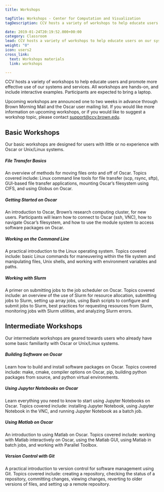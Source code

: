```yaml
---
title: Workshops

tagTitle: Workshops - Center for Computation and Visualization
tagDescription: CCV hosts a variety of workshops to help educate users on its systems and services. Get more information about these workshops here.

date: 2019-01-24T20:19:52.000+00:00
category: Classroom
lead: CCV hosts a variety of workshops to help educate users on our systems and services, computational biology, basic programming skills, and much more
weight: "0"
icon: users2
cross_link:
  text: Workshops materials
  link: workshops

---
```

CCV hosts a variety of workshops to help educate users and promote more effective use of our systems and services. All workshops are hands-on, and include interactive examples. Participants are expected to bring a laptop.

Upcoming workshops are announced one to two weeks in advance through Brown Morning Mail and the Oscar user mailing list. If you would like more information on upcoming workshops, or if you would like to suggest a workshop topic, please contact [support@ccv.brown.edu](mailto:support@ccv.brown.edu).

## Basic Workshops

Our basic workshops are designed for users with little or no experience with Oscar or Unix/Linux systems.

##### File Transfer Basics

An overview of methods for moving files onto and off of Oscar. Topics covered include: Linux command line tools for file transfer (scp, rsync, sftp), GUI-based file transfer applications, mounting Oscar’s filesystem using CIFS, and using Globus on Oscar.

##### Getting Started on Oscar

An introduction to Oscar, Brown’s research computing cluster, for new users. Participants will learn how  to connect to Oscar (ssh, VNC), how to navigate Oscar’s filesystem, and how to use the module system to access software packages on Oscar.

##### Working on the Command Line

A practical introduction to the Linux operating system. Topics covered include: basic Linux commands for maneuvering within the file system and manipulating files, Unix shells, and working with environment variables and paths.

##### Working with Slurm

A primer on submitting jobs to the job scheduler on Oscar. Topics covered include: an overview of the use of Slurm for resource allocation, submitting  jobs to Slurm, setting up array jobs, using Bash scripts to configure and submit jobs to Slurm, best practices for requesting resources from Slurm, monitoring jobs with Slurm utilities, and analyzing Slurm errors.

## Intermediate Workshops

Our intermediate workshops are geared towards users who already have some basic familiarity with Oscar or Unix/Linux systems.

##### Building Software on Oscar

Learn how to build and install software packages on Oscar. Topics covered include: make, cmake, compiler options on Oscar, pip, building python packages from source, and python virtual environments.

##### Using Jupyter Notebooks on Oscar

Learn everything you need to know to start using Jupyter Notebooks on Oscar. Topics covered include: installing Jupyter Notebook, using Jupyter Notebook in the VNC, and running Jupyter Notebook as a batch job.

##### Using Matlab on Oscar

An introduction to using Matlab on Oscar. Topics covered include: working with Matlab interactively on Oscar, using the Matlab GUI, using Matlab in batch jobs, and working with Parallel Toolbox.

##### Version Control with Git

A practical introduction to version control for software management using Git. Topics covered include: creating a repository, checking the status of a repository, committing changes, viewing changes, reverting to older versions of files, and setting up a remote repository.
